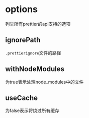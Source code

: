 # options

列举所有prettier的api支持的选项

## ignorePath

`.prettierignore`文件的路径

## withNodeModules

为true表示处理node_modules中的文件

## useCache

为false表示将绕过所有缓存